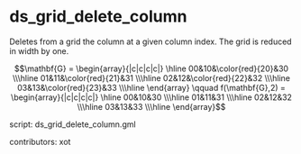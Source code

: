 ds_grid_delete_column
=====================

Deletes from a grid the column at a given column
index. The grid is reduced in width by one.

$$\mathbf{G} = \begin{array}{|c|c|c|c|}
\hline 00&10&\color{red}{20}&30
\\\hline 01&11&\color{red}{21}&31
\\\hline 02&12&\color{red}{22}&32
\\\hline 03&13&\color{red}{23}&33
\\\hline \end{array}
\qquad
f(\mathbf{G},2) = \begin{array}{|c|c|c|c|}
\hline 00&10&30
\\\hline 01&11&31
\\\hline 02&12&32
\\\hline 03&13&33
\\\hline \end{array}$$

script: ds_grid_delete_column.gml

contributors: xot
